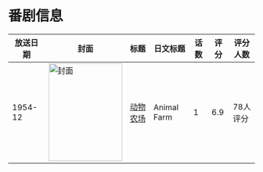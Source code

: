 # 番剧信息

|放送日期|封面|标题|日文标题|话数|评分|评分人数|
|---|---|---|---|---|---|---|
|1954-12|<img src="//lain.bgm.tv/pic/cover/c/43/8c/112687_71S1A.jpg" alt="封面" style="width:150px;height:200px;object-fit:cover;">|[动物农场](https://bangumi.tv/subject/112687)|Animal Farm|1|6.9|78人评分|
